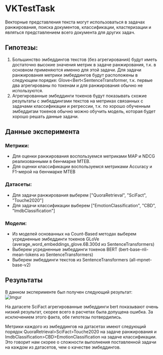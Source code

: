 # VKTestTask
Векторные представления текста могут использоваться в задачах ранжирования, поиска документов, классификации, кластеризации и являться представлением всего документа для других задач.

## Гипотезы:
1. Большинство эмбеддингов текстов (без агрегирования) будут иметь достаточно высокие значения метрик в задаче ранжирования, т.к. в основном применяются именно для этой задачи. Для задачи ранжирования метрики эмбеддингов будут расположены в следующем порядке: Glove<Bert<SentenceTransformer, т.к. первые два агрегированы по токенам и для ранжирования обычно не используются.
2. Агрегированные эмбеддинги токенов будут показывать схожие результаты с эмбеддингами текстов на метриках связанных с задачами классификации и регрессии, т.к. по хорошо обученным эмбеддигам токенов обычно можно обучить модель, которая будет хорошо решать данные задачи.

## Данные эксперимента
### Метрики:
* Для оценки ранжирования воспользуемся метриками MAP и  NDCG реализованными в бенчмарке MTEB.
* Для оценки классификации воспользуемся метриками Accuracy и F1-мерой на бенчмарке MTEB

### Датасеты:
* Для задачи ранжирования выберем ["QuoraRetrieval", "SciFact", "Touche2020"]
* Для задачи классификации выберем ["EmotionClassification", "CBD", "ImdbClassification"]

### Модели:
* Из моделей основанных на Count-Based методах выберем усредненные эмбеддинги токенов GLoVe (average_word_embeddings_glove.6B.300d из SentenceTransformers)
* Выберем усредненные эмбеддинги токенов BERT (bert-base-nli-mean-tokens из SentenceTransformers)
* Выберем эмбеддинги текстов из SentenceTransformers (all-mpnet-base-v2)

## Результаты
В данном эксперименте был получен следующий результат:  
![Imgur](https://i.imgur.com/YXDi3wZ.png)

На датасете SciFact агрегированные эмбеддинги bert показывают очень низкий результат, скорее всего в расчетах была допущена ошибка. За исключением этого факта, обе гипотезы потвердились.

Метрики каждого из эмбеддингов на датасетах имеют следующий порядок QuoraRetrieval>SciFact>Touche2020 на задаче ранжирования и ImdbClassification>CBD>EmotionClassification на задаче классификации. Это говорит нам скорее о сложности выполнения поставленной задачи на каждом из датасетов, чем о качестве эмбеддингов.
